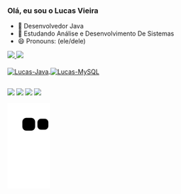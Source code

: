 ### Olá, eu sou o Lucas Vieira

- 🔭 Desenvolvedor Java
- 🌱 Estudando Análise e Desenvolvimento De Sistemas
- 😄 Pronouns: (ele/dele)

<div align="left">
  <a href="https://github.com/LucasVieira1">
  <img height="180em" src="https://github-readme-stats.vercel.app/api?username=LucasVieira1&show_icons=true&theme=dracula&include_all_commits=true&count_private=true"/>
  <img height="180em" src="https://github-readme-stats.vercel.app/api/top-langs/?username=LucasVieira1&layout=compact&langs_count=7&theme=dracula"/>
</div>
  
  <div style="display: inline_block"><br>
  <img align="center" alt="Lucas-Java" height="30" width="50" src="https://cdn.jsdelivr.net/gh/devicons/devicon/icons/java/java-original.svg" />
  <img align="center" alt="Lucas-MySQL" height="30" width="50" src="https://cdn.jsdelivr.net/gh/devicons/devicon/icons/mysql/mysql-original.svg" />

</div>
  
  ##
  
  <div> 
  <a href="https://instagram.com/vieiralucass" target="_blank"><img src="https://img.shields.io/badge/-Instagram-%23E4405F?style=for-the-badge&logo=instagram&logoColor=white" target="_blank"></a>
 <a href="https://github.com/LucasVieira1" target="_blank"><img src="https://img.shields.io/badge/GitHub-100000?style=for-the-badge&logo=github&logoColor=white" target="_blank"></a> 
  <a href = "mailto:vieiraalucas1@gmail.com"><img src="https://img.shields.io/badge/-Gmail-%23333?style=for-the-badge&logo=gmail&logoColor=white" target="_blank"></a>
  <a href="https://www.linkedin.com/in/luucas-vieira/" target="_blank"><img src="https://img.shields.io/badge/-LinkedIn-%230077B5?style=for-the-badge&logo=linkedin&logoColor=white" target="_blank"></a> 
 
  ![Snake animation](https://github.com/LucasVieira1/LucasVieira1/blob/output/github-contribution-grid-snake.svg)
</div>
   
